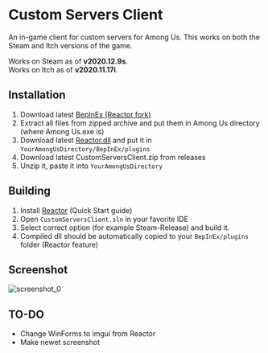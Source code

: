 # Custom Servers Client
An in-game client for custom servers for Among Us. This works on both the Steam and Itch versions of the game.

Works on Steam as of **v2020.12.9s**.  
Works on Itch as of **v2020.11.17i**.

## Installation
1. Download latest [BepInEx (Reactor fork)](https://github.com/NuclearPowered/BepInEx/releases)
2. Extract all files from zipped archive and put them in Among Us directory (where Among Us.exe is)
3. Download latest [Reactor.dll](https://nightly.link/NuclearPowered/Reactor/workflows/main/master) and put it in `YourAmongUsDirectory/BepInEx/plugins`
4. Download latest CustomServersClient.zip from releases
5. Unzip it, paste it into `YourAmongUsDirectory`

## Building
1. Install [Reactor](https://docs.reactor.gg/docs/) (Quick Start guide)
2. Open `CustomServersClient.sln` in your favorite IDE
3. Select correct option (for example Steam-Release) and build it.
4. Compiled dll should be automatically copied to your `BepInEx/plugins` folder (Reactor feature)
## Screenshot
![screenshot_0](https://cdn.discordapp.com/attachments/759066383090188308/763331715740729364/unknown.png)

## TO-DO
- Change WinForms to imgui from Reactor
- Make newet screenshot